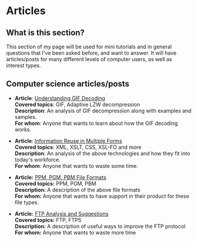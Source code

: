 # Articles

## What is this section?

This section of my page will be used for mini tutorials and in general questions that I've been asked before, and want to answer. It will have articles/posts for many different levels of computer users, as well as interest types.

## Computer science articles/posts

- **Article**: [Understanding GIF Decoding](/downloads/articles/gif.doc)  
**Covered topics**: GIF, Adaptive LZW decompression  
**Description**: An analysis of GIF decompression along with examples and samples.  
**For whom**: Anyone that wants to learn about how the GIF decoding works.  


- **Article**: [Information Reuse in Multiple Forms](/downloads/articles/XML.pdf)  
**Covered topics**: XML, XSLT, CSS, XSL-FO and more  
**Description**: An analysis of the above technologies and how they fit into today's workforce.  
**For whom**: Anyone that wants to waste some time.

- **Article:** [PPM, PGM, PBM File Formats](/downloads/articles/ppm.doc)  
**Covered topics:** PPM, PGM, PBM  
**Description:** A description of the above file formats  
**For whom:** Anyone that wants to have support in their product for these file types.

- **Article:** [FTP Analysis and Suggestions](/downloads/articles/ftpAnalysis.doc)  
**Covered topics:** FTP, FTPS  
**Description:** A description of useful ways to improve the FTP protocol  
**For whom:** Anyone that wants to waste more time

